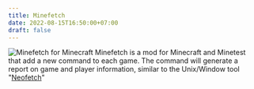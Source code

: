 ```yaml
---
title: Minefetch
date: 2022-08-15T16:50:00+07:00
draft: false
---
```

![Minefetch for Minecraft](https://raw.githubusercontent.com/TuritoYuenan/Minefetch/1.18.1/banner.png)
Minefetch is a mod for Minecraft and Minetest that add a new command to each game. The command will generate a report on game and player information, similar to the Unix/Window tool "[Neofetch](https://github.com/dylanaraps/neofetch)"

